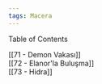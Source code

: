 ```yaml
---  
tags: Macera  
---  
```

  
Table of Contents  
  
[[71 - Demon Vakası]]  
[[72 - Elanor'la Buluşma]]  
[[73 - Hidra]]